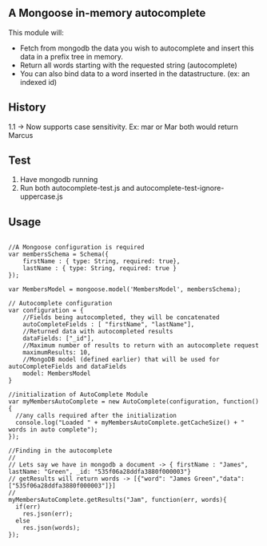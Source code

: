 ## A Mongoose in-memory autocomplete

This module will:
* Fetch from mongodb the data you wish to autocomplete and insert this data in a prefix tree in memory.
* Return all words starting with the requested string (autocomplete)
* You can also bind data to a word inserted in the datastructure. (ex: an indexed id)

## History

1.1 -> Now supports case sensitivity. Ex: mar or Mar both would return Marcus

## Test

1. Have mongodb running
2. Run both autocomplete-test.js and autocomplete-test-ignore-uppercase.js

## Usage

```

//A Mongoose configuration is required
var membersSchema = Schema({
	firstName : { type: String, required: true},
	lastName : { type: String, required: true }
});

var MembersModel = mongoose.model('MembersModel', membersSchema);

// Autocomplete configuration
var configuration = {
	//Fields being autocompleted, they will be concatenated
	autoCompleteFields : [ "firstName", "lastName"],
	//Returned data with autocompleted results
	dataFields: ["_id"],
	//Maximum number of results to return with an autocomplete request
	maximumResults: 10,
	//MongoDB model (defined earlier) that will be used for autoCompleteFields and dataFields
	model: MembersModel
}

//initialization of AutoComplete Module
var myMembersAutoComplete = new AutoComplete(configuration, function(){
  //any calls required after the initialization
  console.log("Loaded " + myMembersAutoComplete.getCacheSize() + " words in auto complete");
});

//Finding in the autocomplete
//
// Lets say we have in mongodb a document -> { firstName : "James", lastName: "Green", _id: "535f06a28ddfa3880f000003"}
// getResults will return words -> [{"word": "James Green","data": ["535f06a28ddfa3880f000003"]}]
//
myMembersAutoComplete.getResults("Jam", function(err, words){
  if(err)
    res.json(err);
  else
    res.json(words);
});

```
